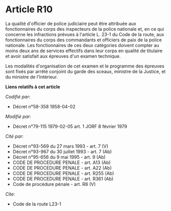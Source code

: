 # Article R10

La qualité d'officier de police judiciaire peut être attribuée aux fonctionnaires du corps des inspecteurs de la police
nationale et, en ce qui concerne les infractions prévues à l'article L. 23-1 du Code de la route, aux fonctionnaires du corps
des commandants et officiers de paix de la police nationale. Les fonctionnaires de ces deux catégories doivent compter au
moins deux ans de services effectifs dans leur corps en qualité de titulaire et avoir satisfait aux épreuves d'un examen
technique.

Les modalités d'organisation de cet examen et le programme des épreuves sont fixés par arrêté conjoint du garde des sceaux,
ministre de la Justice, et du ministre de l'Intérieur.

**Liens relatifs à cet article**

_Codifié par_:

  - Décret n°58-358 1958-04-02

_Modifié par_:

  - Décret n°79-115 1979-02-05 art. 1 JORF 8 février 1979

_Cité par_:

  - Décret n°93-569 du 27 mars 1993 - art. 7 (V)
  - Décret n°93-967 du 30 juillet 1993 - art. 7 (Ab)
  - Décret n°95-656 du 9 mai 1995 - art. 9 (Ab)
  - CODE DE PROCEDURE PENALE - art. A13 (Ab)
  - CODE DE PROCEDURE PENALE - art. A22 (Ab)
  - CODE DE PROCEDURE PENALE - art. R255 (Ab)
  - CODE DE PROCEDURE PENALE - art. R361 (Ab)
  - Code de procédure pénale - art. R8 (V)

_Cite_:

  - Code de la route L23-1
